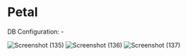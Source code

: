 # Petal
DB Configuration: -

![Screenshot (135)](https://github.com/SukhenduBhukta/Petal/assets/100510118/4e087e2f-42a5-4e27-900f-a85321c20d67)
![Screenshot (136)](https://github.com/SukhenduBhukta/Petal/assets/100510118/2c488bb5-5c26-447b-8650-48325bcdead0)
![Screenshot (137)](https://github.com/SukhenduBhukta/Petal/assets/100510118/78f33a20-411e-4d38-b9f2-335e9c5cd1b7)
